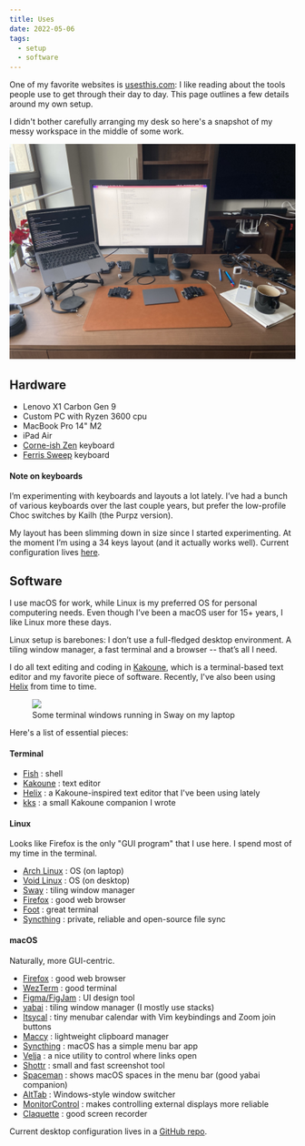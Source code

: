 ```yaml
---
title: Uses
date: 2022-05-06
tags:
  - setup
  - software
---
```


One of my favorite websites is [usesthis.com](https://usesthis.com/): I like
reading about the tools people use to get through their day to day. This page
outlines a few details around my own setup.

I didn't bother carefully arranging my desk so here's a snapshot of my messy
workspace in the middle of some work.

![desk](img/desk.jpg)

## Hardware

- Lenovo X1 Carbon Gen 9
- Custom PC with Ryzen 3600 cpu
- MacBook Pro 14" M2
- iPad Air
- [Corne-ish Zen][corneish] keyboard
- [Ferris Sweep][sweep] keyboard

[corneish]: https://lowprokb.ca/products/corne-ish-zen-2
[sweep]: https://github.com/davidphilipbarr/Sweep

#### Note on keyboards

I’m experimenting with keyboards and layouts a lot lately. I’ve had a bunch of
various keyboards over the last couple years, but prefer the low-profile Choc
switches by Kailh (the Purpz version).

My layout has been slimming down in size since I started experimenting. At the
moment I’m using a 34 keys layout (and it actually works well). Current
configuration lives [here](https://github.com/kkga/zmk-config).

## Software

I use macOS for work, while Linux is my preferred OS for personal computering
needs. Even though I’ve been a macOS user for 15+ years, I like Linux more these
days.

Linux setup is barebones: I don’t use a full-fledged desktop environment. A
tiling window manager, a fast terminal and a browser -- that’s all I need.

I do all text editing and coding in [Kakoune](https://kakoune.org/), which is a
terminal-based text editor and my favorite piece of software. Recently, I've
also been using [Helix](https://github.com/helix-editor/helix) from time to
time.

<figure class="full-bleed">
  <img src="https://raw.githubusercontent.com/kkga/config/master/.local/share/desktop.png" />
  <figcaption>Some terminal windows running in Sway on my laptop</figcaption>
</figure>

Here's a list of essential pieces:

#### Terminal

- [Fish](https://fishshell.com/) : shell
- [Kakoune](https://kakoune.org/) : text editor
- [Helix](https://github.com/helix-editor/helix) : a Kakoune-inspired text
  editor that I've been using lately
- [kks](projects/kks.md) : a small Kakoune companion I wrote

#### Linux

Looks like Firefox is the only "GUI program" that I use here. I spend most of my
time in the terminal.

- [Arch Linux](https://archlinux.org/) : OS (on laptop)
- [Void Linux](https://voidlinux.org/) : OS (on desktop)
- [Sway](https://swaywm.org/) : tiling window manager
- [Firefox](https://firefox.com/) : good web browser
- [Foot](https://codeberg.org/dnkl/foot) : great terminal
- [Syncthing](https://syncthing.net/) : private, reliable and open-source file
  sync

#### macOS

Naturally, more GUI-centric.

- [Firefox](https://www.mozilla.org/en-US/firefox/new/) : good web browser
- [WezTerm](https://wezfurlong.org/wezterm/) : good terminal
- [Figma/FigJam](https://figma.com/) : UI design tool
- [yabai](https://github.com/koekeishiya/yabai) : tiling window manager (I
  mostly use stacks)
- [Itsycal](https://www.mowglii.com/itsycal/) : tiny menubar calendar with Vim
  keybindings and Zoom join buttons
- [Maccy](https://maccy.app/) : lightweight clipboard manager
- [Syncthing](https://syncthing.net/) : macOS has a simple menu bar app
- [Velja](https://sindresorhus.com/velja) : a nice utility to control where
  links open
- [Shottr](https://shottr.cc/) : small and fast screenshot tool
- [Spaceman](https://github.com/Jaysce/Spaceman) : shows macOS spaces in the
  menu bar (good yabai companion)
- [AltTab](https://github.com/lwouis/alt-tab-macos) : Windows-style window
  switcher
- [MonitorControl](https://github.com/MonitorControl/MonitorControl) : makes
  controlling external displays more reliable
- [Claquette](https://www.peakstep.com/claquette/) : good screen recorder

Current desktop configuration lives in a
[GitHub repo](https://github.com/kkga/config).
